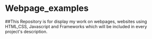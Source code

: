 # Webpage_examples

##This Repository is for display my work on webpages, websites using HTML,CSS, Javascript and Frameworks which will be included in every project's description.
